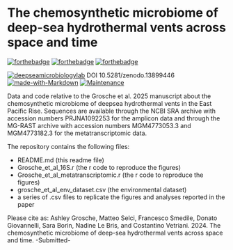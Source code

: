# The chemosynthetic microbiome of deep-sea hydrothermal vents across space and time
[![forthebadge](https://forthebadge.com/images/badges/cc-by-nd.svg)](https://forthebadge.com)
[![forthebadge](https://forthebadge.com/images/badges/powered-by-coffee.svg)](https://forthebadge.com)
[![forthebadge](https://forthebadge.com/images/badges/built-with-science.svg)](https://forthebadge.com)

[![deepseamicrobiologylab](https://img.shields.io/badge/BY-DeepseaMicrobiologyLab-blue)](https://marine.rutgers.edu/deep-seamicrobiology/)
DOI 10.5281/zenodo.13899446
[![made-with-Markdown](https://img.shields.io/badge/Coded%20in-R-red.svg)](https://www.r-project.org/)
[![Maintenance](https://img.shields.io/badge/Maintained%3F-yes-green.svg)](https://GitHub.com/Naereen/StrapDown.js/graphs/commit-activity)

Data and code relative to the Grosche et al. 2025 manuscript about the chemosynthetic microbiome of deepsea hydrothermal vents in the East Pacific Rise. Sequences are available through the NCBI SRA archive with accession numbers PRJNA1092253 for the amplicon data and through the MG-RAST archive with accession numbers MGM4773053.3 and MGM4773182.3 for the metatranscriptomic data.

The repository contains the following files:

- README.md (this readme file)
- Grosche_et_al_16S.r (the r code to reproduce the figures)
- Grosche_et_al_metatranscriptomic.r (the r code to reproduce the figures)
- grosche_et_al_env_dataset.csv (the environmental dataset)
- a series of .csv files to replicate the figures and analyses reported in the paper

Please cite as:
Ashley Grosche, Matteo Selci, Francesco Smedile, Donato Giovannelli, Sara Borin, Nadine Le Bris, and Costantino Vetriani. 2024. The chemosynthetic microbiome of deep-sea hydrothermal vents across space and time. -Submitted-
